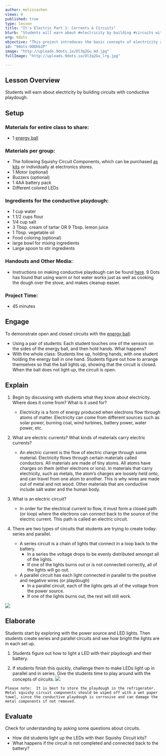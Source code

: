 ```yaml
---
author: melissachen
views: 0
published: true
type: lesson
title: "It's Electric Part 1: Currents & Circuits"
blurb: "Students will earn about #electricity by building #circuits with conductive #playdough."
org: 9dots
objective: "This project introduces the basic concepts of electricity and  conductivity.  By the end of the project, students will be able to to build simple functioning circuits and explain the difference between open and closed circuits."
id: "9dots-OOQhbJP"
image: "http://uploads.9dots.io/Ol3q2Gu_md.jpg"
fullImage: "http://uploads.9dots.io/Ol3q2Gu_lrg.jpg"

---
```


## Lesson Overview
Students will earn about electricity by building circuits with conductive playdough. 

## Setup

### Materials for entire class to share:
 - 1 [energy ball](http://www.amazon.com/Energy-Ball-Scientific-your-fingertips/dp/B000OU9RMS) 
 
### Materials per group:

 - The following Squishy Circuit Components, which can be purchased [as kits](http://squishycircuitsstore.com/kits.html) or individually at electronics stores.
 - 1 Motor (optional)  
 - Buzzers (optional)
 - 1 4AA battery pack
 - Different colored LEDs

### Ingredients for the conductive playdough:

 - 1 cup water
 - 1 1/2 cups flour
 - 1/4 cup salt
 - 3 Tbsp. cream of tartar OR 9 Tbsp. lemon juice
 - 1 Tbsp. vegetable oil
 - Food coloring (optional)
 - large bowl for mixing ingredients
 - Large spoon to stir ingredients


### Handouts and Other Media:

 - Instructions on making conductive playdough can be found [here](http://courseweb.stthomas.edu/apthomas/SquishyCircuits/conductiveDough.htm).  9 Dots has found that using warm or hot water works just as well as cooking the dough over the stove, and makes cleanup easier.
 
### Project Time:

- 45 minutes

## Engage 

To demonstrate open and closed circuits with the [energy ball](http://www.amazon.com/Energy-Ball-Scientific-your-fingertips/dp/B000OU9RMS):

- Using a pair of students:  Each student touches one of the sensors on the sides of the energy ball, and then hold hands.  What happens?
- With the whole class: Students line up, holding hands, with one student holding the energy ball in one hand.  Students figure out how to arrange themselves so that the ball lights up, showing that the circuit is closed.  When the ball does not light up, the circuit is open.

## Explain

1. Begin by discussing with students what they know about electricity.  Where does it come from? What is it used for?
	- Electricity is a form of energy produced when electrons flow through atoms of matter.  Electricity can come from different sources such as solar power, burning coal, wind turbines, battery power, water power, etc.
    
2. What are electric currents? What kinds of materials carry electric currents?
	- An electric current is the flow of electric charge through some material.  Electricity flows through certain materials called conductors.  All materials are made of tiny atoms.  All atoms have charges on them (either electrons or ions).  In materials that carry electricity, such as metals, the atom’s charges are loosely held onto, and can travel from one atom to another.  This is why wires are made out of metal and not wood.  Other materials that are conductive include salt water and the human body.

3. What is an electric circuit? 
	- In order for the electrical current to flow, it must form a closed path (or loop) where the electrons can connect back to the source of the electric current.  This path is called an electric circuit.
    
4. There are two types of circuits that students are trying to create today: series and parallel.
	- A series circuit is a chain of lights that connect in a loop back to the battery.
    	- In a series the voltage drops to be evenly distributed amongst all of the lights.
        - If one of the lights burns out or is not connected correctly, all of the lights will go out.
    - A parallel circuit has each light connected in parallel to the positive and negative wires (or playdough)
    	- In a parallel circuit, each of the lights gets all of the voltage from the power source.
        - If one of the lights burns out, the rest will still work.
    
![](http://uploads.9dots.io/Ovu8pHo_md.jpg) 

## Elaborate
Students start by exploring with the power source and LED lights. Then students create series and parallel circuits and see how bright the lights are in each set up. 

1. Students figure out how to light a LED with their playdough and their battery.  

2. If students finish this quickly, challenge them to make LEDs light up in parallel and in series.  Give the students time to play around with the concepts of circuits.
![](http://uploads.9dots.io/OOQtpSi_md.jpg) 

```
Please note:  It is best to store the playdough in the refrigerator.  Metal squishy circuit components should be wiped off with a wet paper towel, since the conductive playdough is corrosive and can damage the metal components if not removed.
```

## Evaluate
Check for understanding by asking some questions about circuits.

- How did students light up the LEDs with their Squishy Circuit kits?
- What happens if the circuit is not completed and connected back to the battery?
